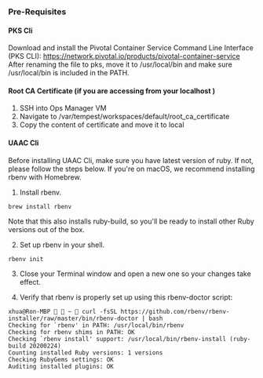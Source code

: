 ### Pre-Requisites
#### PKS Cli
Download and install the Pivotal Container Service Command Line Interface (PKS CLI):
https://network.pivotal.io/products/pivotal-container-service
After renaming the file to pks, move it to /usr/local/bin and make sure /usr/local/bin is included in the PATH.

#### Root CA Certificate (if you are accessing from your localhost )
1. SSH into Ops Manager VM
2. Navigate to /var/tempest/workspaces/default/root_ca_certificate
3. Copy the content of certificate and move it to local

#### UAAC Cli
Before installing UAAC Cli, make sure you have latest version of ruby. If not, please follow the steps below.
If you're on macOS, we recommend installing rbenv with Homebrew.
1. Install rbenv.
```shell
brew install rbenv
```
Note that this also installs ruby-build, so you'll be ready to install other Ruby versions out of the box.

2. Set up rbenv in your shell.
```shell
rbenv init
```

3. Close your Terminal window and open a new one so your changes take effect.

4. Verify that rbenv is properly set up using this rbenv-doctor script:
```shell
xhua@Ron-MBP   ~  curl -fsSL https://github.com/rbenv/rbenv-installer/raw/master/bin/rbenv-doctor | bash
Checking for `rbenv' in PATH: /usr/local/bin/rbenv
Checking for rbenv shims in PATH: OK
Checking `rbenv install' support: /usr/local/bin/rbenv-install (ruby-build 20200224)
Counting installed Ruby versions: 1 versions
Checking RubyGems settings: OK
Auditing installed plugins: OK
```

